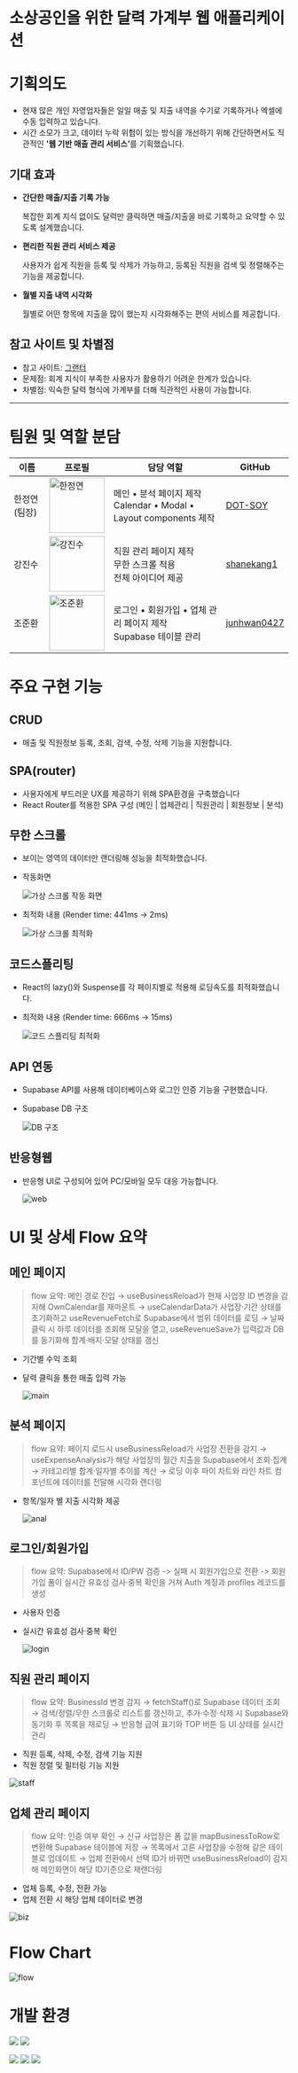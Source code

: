 # 소상공인을 위한 달력 가계부 웹 애플리케이션

# 기획의도

- 현재 많은 개인 자영업자들은 일일 매출 및 지출 내역을 수기로 기록하거나 엑셀에 수동 입력하고 있습니다.
- 시간 소모가 크고, 데이터 누락 위험이 있는 방식을 개선하기 위해 간단하면서도 직관적인 <strong>'웹 기반 매출 관리 서비스’</strong >를 기획했습니다.

## 기대 효과

- **간단한 매출/지출 기록 가능**

  복잡한 회계 지식 없이도 달력만 클릭하면 매출/지출을 바로 기록하고 요약할 수 있도록 설계했습니다.

- **편리한 직원 관리 서비스 제공**

  사용자가 쉽게 직원을 등록 및 삭제가 가능하고, 등록된 직원을 검색 및 정렬해주는 기능을 제공합니다.

- **월별 지출 내역 시각화**

  월별로 어떤 항목에 지출을 많이 했는지 시각화해주는 편의 서비스를 제공합니다.

## **참고 사이트 및 차별점**

- 참고 사이트: [그랜터](https://granter.biz/ai-automation)
- 문제점: 회계 지식이 부족한 사용자가 활용하기 어려운 한계가 있습니다.
- 차별점: 익숙한 달력 형식에 가계부를 더해 직관적인 사용이 가능합니다.

---

# 팀원 및 역할 분담

| 이름          | 프로필                                                                                 | 담당 역할                                                            | GitHub                                        |
| ------------- | -------------------------------------------------------------------------------------- | -------------------------------------------------------------------- | --------------------------------------------- |
| 한정연 (팀장) | <img src="https://avatars.githubusercontent.com/DOT-SOY" alt="한정연" width="100">     | 메인 • 분석 페이지 제작<br>Calendar • Modal • Layout components 제작 | [DOT-SOY](https://github.com/DOT-SOY)         |
| 강진수        | <img src="https://avatars.githubusercontent.com/shanekang1" alt="강진수" width="100">  | 직원 관리 페이지 제작<br>무한 스크롤 적용<br>전체 아이디어 제공      | [shanekang1](https://github.com/shanekang1)   |
| 조준환        | <img src="https://avatars.githubusercontent.com/junhwan0427" alt="조준환" width="100"> | 로그인 • 회원가입 • 업체 관리 페이지 제작<br>Supabase 테이블 관리    | [junhwan0427](https://github.com/junhwan0427) |

# 주요 구현 기능

## CRUD

- 매출 및 직원정보 등록, 조회, 검색, 수정, 삭제 기능을 지원합니다.

## SPA(router)

- 사용자에게 부드러운 UX를 제공하기 위해 SPA환경을 구축했습니다
- React Router를 적용한 SPA 구성 (메인 | 업체관리 | 직원관리 | 회원정보 | 분석)

## 무한 스크롤

- 보이는 영역의 데이터만 랜더링해 성능을 최적화했습니다.
- 작동화면

  ![가상 스크롤 작동 화면](./imgs/scroll_gif.gif)

- 최적화 내용 (Render time: 441ms -> 2ms)

  ![가상 스크롤 최적화](./imgs/scroll_image.png)

## 코드스플리팅

- React의 lazy()와 Suspense를 각 페이지별로 적용해 로딩속도를 최적화했습니다.
- 최적화 내용 (Render time: 666ms -> 15ms)

  ![코드 스플리팅 최적화](./imgs/splitting_image.png)

## API 연동

- Supabase API를 사용해 데이터베이스와 로그인 인증 기능을 구현했습니다.
- Supabase DB 구조

  ![DB 구조](./imgs/erd.png)

## 반응형웹

- 반응형 UI로 구성되어 있어 PC/모바일 모두 대응 가능합니다.

  ![web](./imgs/web.gif)

# UI 및 상세 Flow 요약

## **메인 페이지**

> flow 요약: 메인 경로 진입 → useBusinessReload가 현재 사업장 ID 변경을 감지해 OwnCalendar를 재마운트 → useCalendarData가 사업장·기간 상태를 초기화하고 useRevenueFetch로 Supabase에서 범위 데이터를 로딩 → 날짜 클릭 시 하루 데이터를 조회해 모달을 열고, useRevenueSave가 입력값과 DB를 동기화해 합계·배지·모달 상태를 갱신

- 기간별 수익 조회
- 달력 클릭을 통한 매출 입력 가능

  ![main](./imgs/mainui.gif)

## **분석 페이지**

> flow 요약: 페이지 로드시 useBusinessReload가 사업장 전환을 감지 → useExpenseAnalysis가 해당 사업장의 월간 지출을 Supabase에서 조회·집계 → 카테고리별 합계·일자별 추이를 계산 → 로딩 이후 파이 차트와 라인 차트 컴포넌트에 데이터를 전달해 시각화 랜더링

- 항목/일자 별 지출 시각화 제공

  ![anal](./imgs/analui.gif)

## **로그인/회원가입**

> flow 요약: Supabase에서 ID/PW 검증 -> 실패 시 회원가입으로 전환 -> 회원가입 폼이 실시간 유효성 검사·중복 확인을 거쳐 Auth 계정과 profiles 레코드를 생성

- 사용자 인증
- 실시간 유효성 검사·중복 확인

  ![login](./imgs/loginui.gif)

## **직원 관리 페이지**

> flow 요약: BusinessId 변경 감지 → fetchStaff()로 Supabase 데이터 조회 → 검색/정렬/무한 스크롤로 리스트를 갱신하고, 추가·수정·삭제 시 Supabase와 동기화 후 목록을 재로딩 → 반응형 급여 표기와 TOP 버튼 등 UI 상태를 실시간 관리

- 직원 등록, 삭제, 수정, 검색 기능 지원
- 직원 정렬 및 필터링 기능 지원

![staff](./imgs/staffui.gif)

## **업체 관리 페이지**

> flow 요약: 인증 여부 확인 → 신규 사업장은 폼 값을 mapBusinessToRow로 변환해 Supabase 테이블에 저장 → 목록에서 고른 사업장을 수정해 같은 테이블로 업데이트 → 업체 전환에서 선택 ID가 바뀌면 useBusinessReload이 감지해 메인화면이 해당 ID기준으로 재랜더링

- 업체 등록, 수정, 전환 가능
- 업체 전환 시 해당 업체 데이터로 변경

![biz](./imgs/bizui.gif)

# Flow Chart

![flow](./imgs/flow_image.png)

# 개발 환경

<img src="https://img.shields.io/badge/react-61DAFB?style=for-the-badge&logo=react&logoColor=black">

<img src="https://img.shields.io/badge/supabase-3FCF8E?style=for-the-badge&logo=supabase&logoColor=black">

<img src="https://img.shields.io/badge/javascript-F7DF1E?style=for-the-badge&logo=javascript&logoColor=black"> <img src="https://img.shields.io/badge/html5-E34F26?style=for-the-badge&logo=html5&logoColor=white"> <img src="https://img.shields.io/badge/css-1572B6?style=for-the-badge&logo=css3&logoColor=white">
